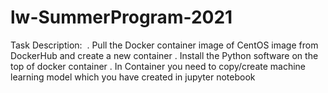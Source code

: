 # lw-SummerProgram-2021
Task Description: 
. Pull the Docker container image of CentOS image from DockerHub and create a new container
. Install the Python software on the top of docker container
. In Container you need to copy/create machine learning model which you have created in jupyter notebook

